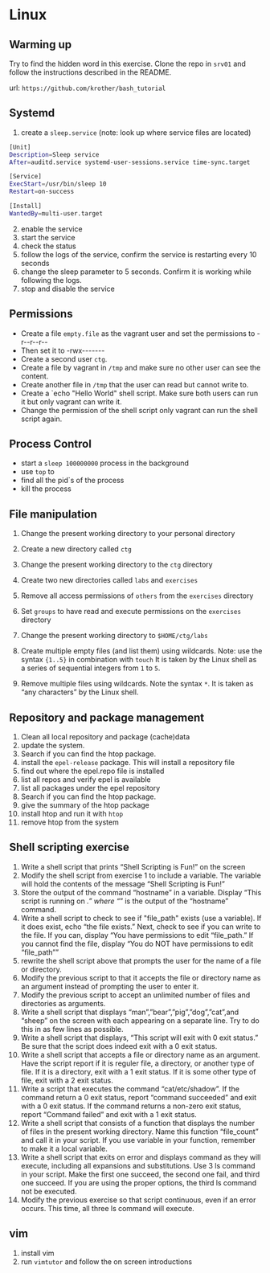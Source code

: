 # Linux 
## Warming up
Try to find the hidden word in this exercise. 
Clone the repo in `srv01` and follow the instructions described in the README.

url: `https://github.com/krother/bash_tutorial`

## Systemd
1) create a `sleep.service` (note: look up where service files are located)
 
```bash sleep.service 
[Unit]
Description=Sleep service
After=auditd.service systemd-user-sessions.service time-sync.target

[Service]
ExecStart=/usr/bin/sleep 10
Restart=on-success

[Install]
WantedBy=multi-user.target
```
2) enable the service
3) start the service
4) check the status
5) follow the logs of the service, confirm the service is restarting every 10 seconds
5) change the sleep parameter to 5 seconds. Confirm it is working while following the logs.
6) stop and disable the service

## Permissions
-   Create a file `empty.file` as the vagrant user and set the permissions to -r--r--r--
-   Then set it to -rwx-------
-   Create a second user `ctg`.
-   Create a file by vagrant in `/tmp` and make sure no other user can see the content.
-   Create another file in `/tmp` that the user can read but cannot write to.
-   Create a `echo "Hello World" shell script. Make sure both users can run it but only vagrant can write it.
-   Change the permission of the shell script only vagrant can run the shell script again.

## Process Control

- start a `sleep 100000000` process in the background
- use `top` to 
- find all the pid`s of the process
- kill the process

## File manipulation

1.  Change the present working directory to your personal directory
    
2.  Create a new directory called `ctg`
    
3.  Change the present working directory to the `ctg` directory
    
4.  Create two new directories called `labs` and `exercises`
    
5.  Remove all access permissions of `others` from the `exercises` directory
    
6.  Set `groups` to have read and execute permissions on the `exercises` directory
    
7.  Change the present working directory to `$HOME/ctg/labs`
    
8.  Create multiple empty files (and list them) using wildcards. Note: use the syntax `{1..5}` in combination with `touch` It is taken by the Linux shell as a series of sequential integers from `1` to `5`.
    
9.  Remove multiple files using wildcards. Note the syntax `*`. It is taken as “any characters” by the Linux shell.

## Repository and package management

1) Clean all local repository and package (cache)data
2) update the system. 
3) Search if you can find the htop package.
4) install the `epel-release` package. This will install a repository file
5) find out where the epel.repo file is installed
6) list all repos and verify epel is available
7) list all packages under the epel repository
8) Search if you can find the htop package.
9) give the summary of the htop package
10) install htop and run it with `htop`
11) remove htop from the system

## Shell scripting exercise

1) Write a shell script that prints “Shell Scripting is Fun!” on the screen
2) Modify the shell script from exercise 1 to include a variable. The variable will hold the contents of the message “Shell Scripting is Fun!”
3) Store the output of the command “hostname” in a variable. Display “This script is running on _.” where “_” is the output of the “hostname” command.
4) Write a shell script to check to see if  "file_path" exists (use a variable). 
If it does exist, echo “the file exists.” Next, check to see if you can write to the file. If you can, display “You have permissions to edit “file_path.”
If you cannot find the file, display “You do NOT have permissions to edit “file_path””
5) rewrite the shell script above that prompts the user for the name of a file or directory.
6) Modify the previous script to that it accepts the file or directory name as an argument instead of prompting the user to enter it.
7) Modify the previous script to accept an unlimited number of files and directories as arguments.
8) Write a shell script that displays “man”,”bear”,”pig”,”dog”,”cat”,and “sheep” on the screen with each appearing on a separate line. Try to do this in as few lines as possible.
9) Write a shell script that displays, “This script will exit with 0 exit status.” Be sure that the script does indeed exit with a 0 exit status.
10) Write a shell script that accepts a file or directory name as an argument. Have the script report if it is reguler file, a directory, or another type of file. If it is a directory, exit with a 1 exit status. If it is some other type of file, exit with a 2 exit status.
11) Write a script that executes the command “cat/etc/shadow”. If the command return a 0 exit status, report “command succeeded” and exit with a 0 exit status. If the command returns a non-zero exit status, report “Command failed” and exit with a 1 exit status.
12) Write a shell script that consists of a function that displays the number of files in the present working directory. Name this function “file_count” and call it in your script. If you use variable in your function, remember to make it a local variable.
13) Write a shell script that exits on error and displays command as they will execute, including all expansions and substitutions. Use 3 ls command in your script. Make the first one succeed, the second one fail, and third one succeed. If you are using the proper options, the third ls command not be executed.
14) Modify the previous exercise so that script continuous, even if an error occurs. This time, all three ls command will execute.

## vim
1) install vim
2) run `vimtutor`  and follow the on screen introductions

